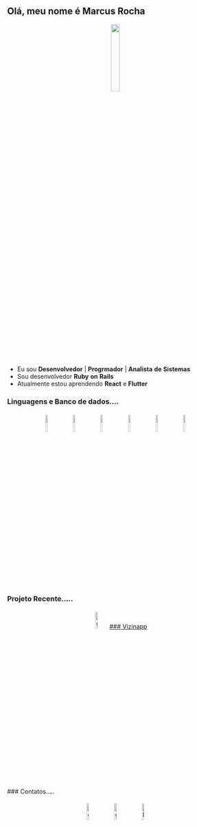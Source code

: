 ## Olá, meu nome é Marcus Rocha
<p align="center">
<img width="20%" src="https://img.icons8.com/ios-filled/96/000000/programming.png"/>
</p>

- Eu sou **Desenvolvedor** | **Progrmador** | **Analista** **de** **Sistemas**
- Sou desenvolvedor **Ruby** **on** **Rails**
- Atualmente estou aprendendo **React** e **Flutter**

### Linguagens e Banco de dados....
<p align="center">
	<img width="10%" style="padding:5px" src="https://img.icons8.com/color/480/null/ruby-programming-language.png"/>
	<img width="10%" style="padding:5px" src="https://img.icons8.com/color/480/null/react-native.png"/>
	<img width="10%" style="padding:5px" src="https://img.icons8.com/color/480/null/flutter.png"/>
	<img width="10%" style="padding:5px" src="https://img.icons8.com/color/144/000000/javascript.png"/>
	<img width="10%" style="padding:5px" src="https://img.icons8.com/color/480/null/microsoft-sql-server.png"/>
	<img width="10%" style="padding:5px" src="https://img.icons8.com/color/480/null/postgreesql.png"/>
</p>

### Projeto Recente.....

<p align="center">
	<a href="https://vizinapp.herokuapp.com/"><img alt="github" width="10%" style="padding:5px" src="https://img.icons8.com/color/96/null/code-folder.png"/>### Vizinapp</a> 

</p>	
### Contatos.....

<p align="center">
	<a href="mailto:sif.marcusvinicius@gmail.com"><img alt="github" width="10%" style="padding:5px" src="https://img.icons8.com/color/480/null/gmail-new.png"/></a>
	<a href="https://github.com/Marcusalvesrocha"><img alt="github" width="10%" style="padding:5px" src="https://img.icons8.com/color/480/null/github--v1.png"/></a>
	<a href="https://www.linkedin.com/in/marcus-alves-rocha/"><img alt="linkedin" width="10%" style="padding:5px" src="https://img.icons8.com/color/480/null/linkedin-circled--v1.png"/></a>
</p>
